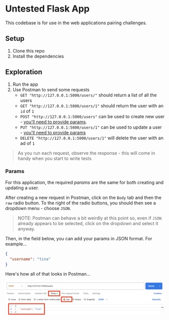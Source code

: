 # Untested Flask App

This codebase is for use in the web applications pairing challenges.

## Setup

1. Clone this repo
2. Install the dependencies

## Exploration

1. Run the app
2. Use Postman to send some requests
   - `GET "http://127.0.0.1:5000/users/"` should return a list of all the users
   - `GET "http://127.0.0.1:5000/users/1"` should return the user with an `id` of `1`
   - `POST "http://127.0.0.1:5000/users"` can be used to create new user - [you'll need to provide params](#params).
   - `PUT "http://127.0.0.1:5000/users/1"` can be used to update a user - [you'll need to provide params](#params)
   - `DELETE "http://127.0.0.1:5000/users/1"` will delete the user with an ad of `1`

> As you run each request, observe the response - this will come in handy when you start to write tests

### Params

For this application, the required _params_ are the same for both creating and updating a user.

After creating a new request in Postman, click on the `Body` tab and then the `raw` radio button. To the right of the radio buttons, you should then see a dropdown menu - choose `JSON`.

> NOTE: Postman can behave a bit weirdly at this point so, even if `JSON` already appears to be selected, click on the dropdown and select it anyway.

Then, in the field below, you can add your params in JSON format. For example...

```json
{
  "username": "tina"
}
```

Here's how all of that looks in Postman...

![An image of the params required to create a user](./images/params_for_creating_a_user.png)
